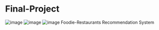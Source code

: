 # Final-Project
![image](https://user-images.githubusercontent.com/86417952/140637994-8502a3d4-af7f-4bcb-9c18-ef4ac8599aa1.png)
![image](https://user-images.githubusercontent.com/86417952/140638000-4666e8b4-1e4e-4ae9-8225-37a0b4cf8234.png)
![image](https://user-images.githubusercontent.com/86417952/140638001-d614ef8f-166c-49c1-a122-9c3b73da120c.png)
Foodie-Restaurants Recommendation System
